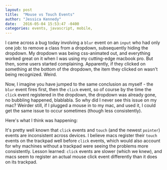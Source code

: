 ```yaml
---
layout: post
title:  "Mouse vs Touch Events"
author: "Jessica Kennedy"
date:   2016-05-04 15:53:47 -0400
categories: events, javascript, mobile,
---
```


I came across a bug today involving a `blur` event on an `input` who had only one job: to remove a class from a dropdown, subsequently hiding the dropdown. My dropdown was being css-animated out, and everything worked great on it when I was using my cutting-edge macbook pro. But then, some users started complaining. Apparently, if they clicked on something at the bottom of the dropdown, the item they clicked on wasn't being recognized. Weird.

Now, I imagine you have jumped to the same conclusion as myself - the `blur` event fires first, then the `click` event, so of course by the time the `click` event registered in the dropdown, the dropdown was already gone, no bubbling happened, blablabla. So why did I never see this issue on my mac? Weirder still, if I plugged a mouse in to my mac, and used it, I could get the same issue to occur sometimes (though less consistently).

Here's what I think was happening:

It's pretty well known that `click` events and `touch` (and the newest `pointer`) events are inconsistent across devices. I believe macs register their `touch` events on the trackpad well before `click` events, which would also account for why machines without a trackpad were seeing the problems more consistently. Lesson learned: `click` events are slower (which we knew), and macs seem to register an actual mouse click event differently than it does on its trackpad.